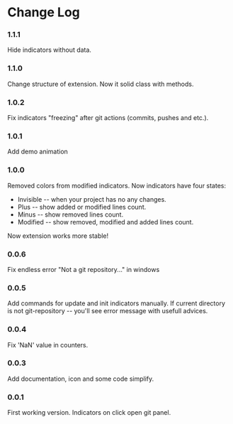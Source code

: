 # Change Log

### 1.1.1

Hide indicators without data.

### 1.1.0

Change structure of extension. Now it solid class with methods.

### 1.0.2

Fix indicators "freezing" after git actions (commits, pushes and etc.).

### 1.0.1

Add demo animation

### 1.0.0

Removed colors from modified indicators.
Now indicators have four states:

* Invisible -- when your project has no any changes.
* Plus -- show added or modified lines count.
* Minus -- show removed lines count.
* Modified -- show removed, modified and added lines count.

Now extension works more stable!

### 0.0.6

Fix endless error "Not a git repository..." in windows

### 0.0.5

Add commands for update and init indicators manually.
If current directory is not git-repository -- you'll see error message with usefull advices.

### 0.0.4

Fix 'NaN' value in counters.

### 0.0.3

Add documentation, icon and some code simplify.

### 0.0.1

First working version. Indicators on click open git panel.
